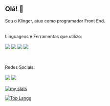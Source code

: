 ## Olá! 👋

Sou o Klinger, atuo como programador Front End.
<br>
<br>
<br>
Linguagens e Ferramentas que utilizo:
<br>
<br>
<img src="https://img.shields.io/badge/HTML5-E34F26?style=for-the-badge&logo=html5&logoColor=white">
<img src="https://img.shields.io/badge/CSS3-1572B6?style=for-the-badge&logo=css3&logoColor=white">
<img src="https://img.shields.io/badge/JavaScript-323330?style=for-the-badge&logo=javascript&logoColor=F7DF1E">
<img src="https://img.shields.io/badge/React-20232A?style=for-the-badge&logo=react&logoColor=61DAFB">
<br>
<br>
<br>

Redes Sociais:
<br>
<br>
<img Src="https://img.shields.io/badge/Instagram-E4405F?style=for-the-badge&logo=instagram&logoColor=white">
<img src="https://img.shields.io/badge/LinkedIn-0077B5?style=for-the-badge&logo=linkedin&logoColor=white">
<br>
<br>
[![my stats](https://github-readme-stats.vercel.app/api?username=KlingerSouza)](https://github.com/anuraghazra/github-readme-stats)

[![Top Langs](https://github-readme-stats.vercel.app/api/top-langs/?username=KlingerSouza)](https://github.com/anuraghazra/github-readme-stats)
